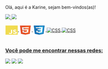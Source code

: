 Olá, aqui é a Karine, sejam bem-vindos(as)!
<div>
  <a href="https://github.com/devkarine">
  <img height="180em" src="https://github-readme-stats.vercel.app/api?username=devkarine&show_icons=true&theme=tokyonight&include_all_commits=true&count_private=true"/>
  <img height="180em" src="https://github-readme-stats.vercel.app/api/top-langs/?username=devkarine&layout=compact&langs_count=6&theme=tokyonight"/>
</div>
<div style="display: inline_block"><br>
  <img align="center" alt="Js" height="30" width="40" src="https://raw.githubusercontent.com/devicons/devicon/master/icons/javascript/javascript-plain.svg">
  <img align="center" alt="HTML" height="30" width="40" src="https://raw.githubusercontent.com/devicons/devicon/master/icons/html5/html5-original.svg">
  <img align="center" alt="CSS" height="30" width="40" src="https://raw.githubusercontent.com/devicons/devicon/master/icons/css3/css3-original.svg">
  <img align="center" alt="CSS" height="30" width="40" src="[https://raw.githubusercontent.com/devicons/devicon/master/icons/css3/css3-original.svg](https://icons8.com.br/icon/wPohyHO_qO1a/reagir)">
  <img align="center" alt="CSS" height="30" width="40" src="[https://raw.githubusercontent.com/devicons/devicon/master/icons/css3/css3-original.svg](https://icons8.com.br/icon/wpZmKzk11AzJ/typescript)">
</div>
 
 <br>
 
  ### Você pode me encontrar nessas redes:
 
<div> 
  <a href="https://instagram.com/karinekelvin" target="_blank"><img src="https://img.shields.io/badge/-Instagram-%23E4405F?style=for-the-badge&logo=instagram&logoColor=white" target="_blank"></a>
  <a href = "mailto:karinedeveloper@gmail.com"><img src="https://img.shields.io/badge/-Gmail-%23333?style=for-the-badge&logo=gmail&logoColor=white" target="_blank"></a>
  <a href="https://www.linkedin.com/in/devkarine" target="_blank"><img src="https://img.shields.io/badge/-LinkedIn-%230077B5?style=for-the-badge&logo=linkedin&logoColor=white" target="_blank"></a> 
  
 
</div>
